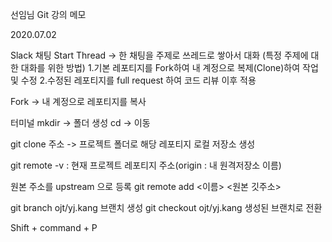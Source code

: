 선임님 Git 강의 메모

2020.07.02

Slack 채팅 Start Thread -> 한 채팅을 주제로 쓰레드로 쌓아서 대화 (특정 주제에 대한 대화를 위한 방법)
1.기본 레포티지를 Fork하여 내 계정으로 복제(Clone)하여 작업 및 수정 
2.수정된 레포티지를 full request 하여 코드 리뷰 이후 적용

Fork -> 내 계정으로 레포티지를 복사

터미널
mkdir -> 폴더 생성
cd -> 이동

git clone 주소 -> 프로젝트 폴더로 해당 레포티지 로컬 저장소 생성

git remote -v : 현재 프로젝트 레포티지 주소(origin : 내 원격저장소 이름)

원본 주소를 upstream 으로 등록
git remote add <이름> <원본 깃주소>

git branch ojt/yj.kang 브랜치 생성
git checkout ojt/yj.kang 생성된 브랜치로 전환

Shift + command + P 